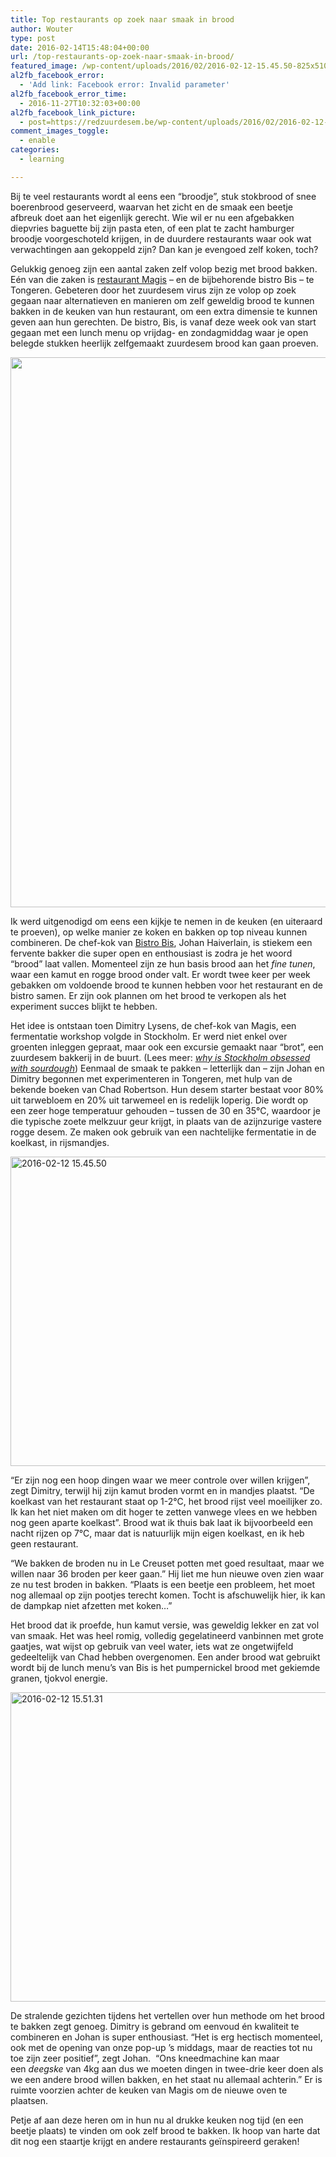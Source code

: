 ```yaml
---
title: Top restaurants op zoek naar smaak in brood
author: Wouter
type: post
date: 2016-02-14T15:48:04+00:00
url: /top-restaurants-op-zoek-naar-smaak-in-brood/
featured_image: /wp-content/uploads/2016/02/2016-02-12-15.45.50-825x510.jpg
al2fb_facebook_error:
  - 'Add link: Facebook error: Invalid parameter'
al2fb_facebook_error_time:
  - 2016-11-27T10:32:03+00:00
al2fb_facebook_link_picture:
  - post=https://redzuurdesem.be/wp-content/uploads/2016/02/2016-02-12-15.13.44-768x1024.jpg
comment_images_toggle:
  - enable
categories:
  - learning

---
```

Bij te veel restaurants wordt al eens een &#8220;broodje&#8221;, stuk stokbrood of snee boerenbrood geserveerd, waarvan het zicht en de smaak een beetje afbreuk doet aan het eigenlijk gerecht. Wie wil er nu een afgebakken diepvries baguette bij zijn pasta eten, of een plat te zacht hamburger broodje voorgeschoteld krijgen, in de duurdere restaurants waar ook wat verwachtingen aan gekoppeld zijn? Dan kan je evengoed zelf koken, toch?

Gelukkig genoeg zijn een aantal zaken zelf volop bezig met brood bakken. Eén van die zaken is <a href="http://www.restaurantmagis.be" target="_blank">restaurant Magis</a> &#8211; en de bijbehorende bistro Bis &#8211; te Tongeren. Gebeteren door het zuurdesem virus zijn ze volop op zoek gegaan naar alternatieven en manieren om zelf geweldig brood te kunnen bakken in de keuken van hun restaurant, om een extra dimensie te kunnen geven aan hun gerechten. De bistro, Bis, is vanaf deze week ook van start gegaan met een lunch menu op vrijdag- en zondagmiddag waar je open belegde stukken heerlijk zelfgemaakt zuurdesem brood kan gaan proeven.

<img class="aligncenter size-large wp-image-987" src="https://redzuurdesem.be/wp-content/uploads/2016/02/2016-02-12-15.13.44-768x1024.jpg" alt="" width="660" height="880" srcset="https://redzuurdesem.be/wp-content/uploads/2016/02/2016-02-12-15.13.44-768x1024.jpg 768w, https://redzuurdesem.be/wp-content/uploads/2016/02/2016-02-12-15.13.44-225x300.jpg 225w, https://redzuurdesem.be/wp-content/uploads/2016/02/2016-02-12-15.13.44.jpg 900w" sizes="(max-width: 660px) 100vw, 660px" />

Ik werd uitgenodigd om eens een kijkje te nemen in de keuken (en uiteraard te proeven), op welke manier ze koken en bakken op top niveau kunnen combineren. De chef-kok van <a href="http://www.bistrobis.be/" target="_blank">Bistro Bis</a>, Johan Haiverlain, is stiekem een fervente bakker die super open en enthousiast is zodra je het woord &#8220;brood&#8221; laat vallen. Momenteel zijn ze hun basis brood aan het _fine tunen_, waar een kamut en rogge brood onder valt. Er wordt twee keer per week gebakken om voldoende brood te kunnen hebben voor het restaurant en de bistro samen. Er zijn ook plannen om het brood te verkopen als het experiment succes blijkt te hebben.

Het idee is ontstaan toen Dimitry Lysens, de chef-kok van Magis, een fermentatie workshop volgde in Stockholm. Er werd niet enkel over groenten inleggen gepraat, maar ook een excursie gemaakt naar &#8220;brot&#8221;, een zuurdesem bakkerij in de buurt. (Lees meer: _<a href="http://www.norwegian.com/magazine/features/2013/02/why-is-stockholm-obsessed-with-sourdough" target="_blank">why is Stockholm obsessed with sourdough</a>_) Eenmaal de smaak te pakken &#8211; letterlijk dan &#8211; zijn Johan en Dimitry begonnen met experimenteren in Tongeren, met hulp van de bekende boeken van Chad Robertson. Hun desem starter bestaat voor 80% uit tarwebloem en 20% uit tarwemeel en is redelijk loperig. Die wordt op een zeer hoge temperatuur gehouden &#8211; tussen de 30 en 35°C, waardoor je die typische zoete melkzuur geur krijgt, in plaats van de azijnzurige vastere rogge desem. Ze maken ook gebruik van een nachtelijke fermentatie in de koelkast, in rijsmandjes.

<img class="aligncenter size-large wp-image-988" src="https://redzuurdesem.be/wp-content/uploads/2016/02/2016-02-12-15.45.50-1024x768.jpg" alt="2016-02-12 15.45.50" width="660" height="495" srcset="https://redzuurdesem.be/wp-content/uploads/2016/02/2016-02-12-15.45.50-1024x768.jpg 1024w, https://redzuurdesem.be/wp-content/uploads/2016/02/2016-02-12-15.45.50-300x225.jpg 300w, https://redzuurdesem.be/wp-content/uploads/2016/02/2016-02-12-15.45.50-768x576.jpg 768w, https://redzuurdesem.be/wp-content/uploads/2016/02/2016-02-12-15.45.50.jpg 1200w" sizes="(max-width: 660px) 100vw, 660px" />

&#8220;Er zijn nog een hoop dingen waar we meer controle over willen krijgen&#8221;, zegt Dimitry, terwijl hij zijn kamut broden vormt en in mandjes plaatst. &#8220;De koelkast van het restaurant staat op 1-2°C, het brood rijst veel moeilijker zo. Ik kan het niet maken om dit hoger te zetten vanwege vlees en we hebben nog geen aparte koelkast&#8221;. Brood wat ik thuis bak laat ik bijvoorbeeld een nacht rijzen op 7°C, maar dat is natuurlijk mijn eigen koelkast, en ik heb geen restaurant.
  
&#8220;We bakken de broden nu in Le Creuset potten met goed resultaat, maar we willen naar 36 broden per keer gaan.&#8221; Hij liet me hun nieuwe oven zien waar ze nu test broden in bakken. &#8220;Plaats is een beetje een probleem, het moet nog allemaal op zijn pootjes terecht komen. Tocht is afschuwelijk hier, ik kan de dampkap niet afzetten met koken&#8230;&#8221;

Het brood dat ik proefde, hun kamut versie, was geweldig lekker en zat vol van smaak. Het was heel romig, volledig gegelatineerd vanbinnen met grote gaatjes, wat wijst op gebruik van veel water, iets wat ze ongetwijfeld gedeeltelijk van Chad hebben overgenomen. Een ander brood wat gebruikt wordt bij de lunch menu&#8217;s van Bis is het pumpernickel brood met gekiemde granen, tjokvol energie.

<img class="aligncenter size-large wp-image-991" src="https://redzuurdesem.be/wp-content/uploads/2016/02/2016-02-12-15.51.31-1024x768.jpg" alt="2016-02-12 15.51.31" width="660" height="495" srcset="https://redzuurdesem.be/wp-content/uploads/2016/02/2016-02-12-15.51.31-1024x768.jpg 1024w, https://redzuurdesem.be/wp-content/uploads/2016/02/2016-02-12-15.51.31-300x225.jpg 300w, https://redzuurdesem.be/wp-content/uploads/2016/02/2016-02-12-15.51.31-768x576.jpg 768w, https://redzuurdesem.be/wp-content/uploads/2016/02/2016-02-12-15.51.31.jpg 1200w" sizes="(max-width: 660px) 100vw, 660px" />

De stralende gezichten tijdens het vertellen over hun methode om het brood te bakken zegt genoeg. Dimitry is gebrand om eenvoud én kwaliteit te combineren en Johan is super enthousiast. &#8220;Het is erg hectisch momenteel, ook met de opening van onze pop-up &#8217;s middags, maar de reacties tot nu toe zijn zeer positief&#8221;, zegt Johan.  &#8220;Ons kneedmachine kan maar een _deegske_ van 4kg aan dus we moeten dingen in twee-drie keer doen als we een andere brood willen bakken, en het staat nu allemaal achterin.&#8221; Er is ruimte voorzien achter de keuken van Magis om de nieuwe oven te plaatsen.

Petje af aan deze heren om in hun nu al drukke keuken nog tijd (en een beetje plaats) te vinden om ook zelf brood te bakken. Ik hoop van harte dat dit nog een staartje krijgt en andere restaurants geïnspireerd geraken!